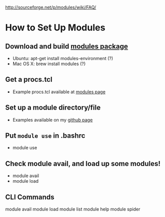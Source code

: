http://sourceforge.net/p/modules/wiki/FAQ/

# How to Set Up Modules
## Download and build [modules package](http://sourceforge.net/projects/modules/)

* Ubuntu: apt-get install modules-environment (?)
* Mac OS X: brew install modules (?)

## Get a procs.tcl

* Example procs.tcl available at [modules page](https://github.com/exit-1/modules/procs.tcl)

## Set up a module directory/file

* Examples available on my [github page](https://github.com/exit-1/modules/procs.tcl)

## Put `module use` in .bashrc

* module use <directory that contains all module directories>

## Check module avail, and load up some modules!

* module avail
* module load <module>



## CLI Commands
module avail
module load <name>
module list
module help <name>
module spider <name>
